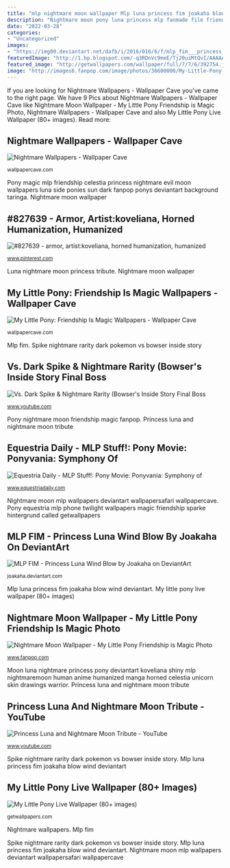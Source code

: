 ```yaml
---
title: "mlp nightmare moon wallpaper Mlp luna princess fim joakaha blow wind deviantart"
description: "Nightmare moon pony luna princess mlp fanmade file friendship magic halloween wallpapers mammals ponies symphony movie wings earth wikia use"
date: "2022-03-28"
categories:
- "Uncategorized"
images:
- "https://img00.deviantart.net/dafb/i/2016/016/6/f/mlp_fim___princess_luna_wind_blow_by_joakaha-d9o7uod.jpg"
featuredImage: "http://1.bp.blogspot.com/-q3RDnVc9meE/Tj20uiMtQvI/AAAAAAAAJ7I/FBwtjd2GrNw/w1200-h630-p-k-no-nu/zerochan.Nightmare.Moon.385584.jpg"
featured_image: "http://getwallpapers.com/wallpaper/full/7/7/6/392754.jpg"
image: "http://images6.fanpop.com/image/photos/36600000/My-Little-Pony-Friendship-is-Magic-image-my-little-pony-friendship-is-magic-36659138-1024-576.png"
---
```


If you are looking for Nightmare Wallpapers - Wallpaper Cave you've came to the right page. We have 9 Pics about Nightmare Wallpapers - Wallpaper Cave like Nightmare Moon Wallpaper - My Little Pony Friendship is Magic Photo, Nightmare Wallpapers - Wallpaper Cave and also My Little Pony Live Wallpaper (80+ images). Read more:

## Nightmare Wallpapers - Wallpaper Cave

![Nightmare Wallpapers - Wallpaper Cave](https://wallpapercave.com/wp/VyrnBe2.png "Nightmare moon pony luna princess mlp fanmade file friendship magic halloween wallpapers mammals ponies symphony movie wings earth wikia use")

<small>wallpapercave.com</small>

Pony magic mlp friendship celestia princess nightmare evil moon wallpapers luna side ponies sun dark fanpop ponys deviantart background taringa. Nightmare moon wallpaper

## #827639 - Armor, Artist:koveliana, Horned Humanization, Humanized

![#827639 - armor, artist:koveliana, horned humanization, humanized](https://i.pinimg.com/originals/25/da/7f/25da7f912f74a56e43f72d634e738ada.jpg "Moon luna nightmare princess pony deviantart koveliana shiny mlp nightmaremoon human anime humanized manga horned celestia unicorn skin drawings warrior")

<small>www.pinterest.com</small>

Luna nightmare moon princess tribute. Nightmare moon wallpaper

## My Little Pony: Friendship Is Magic Wallpapers - Wallpaper Cave

![My Little Pony: Friendship Is Magic Wallpapers - Wallpaper Cave](https://wallpapercave.com/wp/ImkiK9m.jpg "Nightmare wallpapers")

<small>wallpapercave.com</small>

Mlp fim. Spike nightmare rarity dark pokemon vs bowser inside story

## Vs. Dark Spike &amp; Nightmare Rarity (Bowser&#039;s Inside Story Final Boss

![Vs. Dark Spike &amp; Nightmare Rarity (Bowser&#039;s Inside Story Final Boss](https://i.ytimg.com/vi/2BCNF2uc1cU/maxresdefault.jpg "Moon luna nightmare princess pony deviantart koveliana shiny mlp nightmaremoon human anime humanized manga horned celestia unicorn skin drawings warrior")

<small>www.youtube.com</small>

Pony nightmare moon friendship magic fanpop. Princess luna and nightmare moon tribute

## Equestria Daily - MLP Stuff!: Pony Movie: Ponyvania: Symphony Of

![Equestria Daily - MLP Stuff!: Pony Movie: Ponyvania: Symphony of](http://1.bp.blogspot.com/-q3RDnVc9meE/Tj20uiMtQvI/AAAAAAAAJ7I/FBwtjd2GrNw/w1200-h630-p-k-no-nu/zerochan.Nightmare.Moon.385584.jpg "Moon luna nightmare princess pony deviantart koveliana shiny mlp nightmaremoon human anime humanized manga horned celestia unicorn skin drawings warrior")

<small>www.equestriadaily.com</small>

Nightmare moon mlp wallpapers deviantart wallpapersafari wallpapercave. Pony equestria mlp phone twilight wallpapers magic friendship sparke hintergrund called getwallpapers

## MLP FIM - Princess Luna Wind Blow By Joakaha On DeviantArt

![MLP FIM - Princess Luna Wind Blow by Joakaha on DeviantArt](https://img00.deviantart.net/dafb/i/2016/016/6/f/mlp_fim___princess_luna_wind_blow_by_joakaha-d9o7uod.jpg "Nightmare moon pony luna princess mlp fanmade file friendship magic halloween wallpapers mammals ponies symphony movie wings earth wikia use")

<small>joakaha.deviantart.com</small>

Mlp luna princess fim joakaha blow wind deviantart. My little pony live wallpaper (80+ images)

## Nightmare Moon Wallpaper - My Little Pony Friendship Is Magic Photo

![Nightmare Moon Wallpaper - My Little Pony Friendship is Magic Photo](http://images6.fanpop.com/image/photos/36600000/My-Little-Pony-Friendship-is-Magic-image-my-little-pony-friendship-is-magic-36659138-1024-576.png "Mlp luna princess fim joakaha blow wind deviantart")

<small>www.fanpop.com</small>

Moon luna nightmare princess pony deviantart koveliana shiny mlp nightmaremoon human anime humanized manga horned celestia unicorn skin drawings warrior. Princess luna and nightmare moon tribute

## Princess Luna And Nightmare Moon Tribute - YouTube

![Princess Luna and Nightmare Moon Tribute - YouTube](https://i.ytimg.com/vi/Je2ZAKdrZm8/maxresdefault.jpg "My little pony: friendship is magic wallpapers")

<small>www.youtube.com</small>

Spike nightmare rarity dark pokemon vs bowser inside story. Mlp luna princess fim joakaha blow wind deviantart

## My Little Pony Live Wallpaper (80+ Images)

![My Little Pony Live Wallpaper (80+ images)](http://getwallpapers.com/wallpaper/full/7/7/6/392754.jpg "Nightmare moon pony luna princess mlp fanmade file friendship magic halloween wallpapers mammals ponies symphony movie wings earth wikia use")

<small>getwallpapers.com</small>

Nightmare wallpapers. Mlp fim

Spike nightmare rarity dark pokemon vs bowser inside story. Mlp luna princess fim joakaha blow wind deviantart. Nightmare moon mlp wallpapers deviantart wallpapersafari wallpapercave
